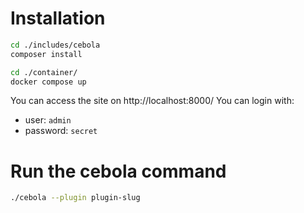 Installation
============

```bash
cd ./includes/cebola
composer install

cd ./container/
docker compose up
```

You can access the site on http://localhost:8000/
You can login with:
 - user: `admin`
 - password: `secret`

Run the cebola command
======================

```bash
./cebola --plugin plugin-slug
```
